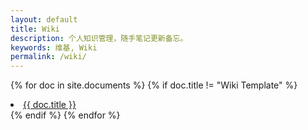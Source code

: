 ```yaml
---
layout: default
title: Wiki
description: 个人知识管理，随手笔记更新备忘。
keywords: 维基, Wiki
permalink: /wiki/
---
```


{% for doc in site.documents %}
    {% if doc.title != "Wiki Template" %}
        <li><a href="{{ doc.url }}">{{ doc.title }}</a></li>
    {% endif %}
{% endfor %}
